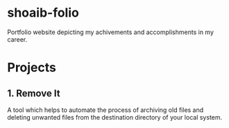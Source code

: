 # shoaib-folio
Portfolio website depicting my achivements and accomplishments in my career.

# Projects
## 1. Remove It
A tool which helps to automate the process of archiving old files and deleting unwanted files from the destination directory of your local system.